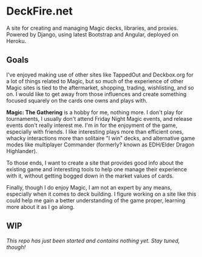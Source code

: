 # DeckFire.net
A site for creating and managing Magic decks, libraries, and proxies. Powered by Django, using latest Bootstrap and Angular, deployed on Heroku.

## Goals
I've enjoyed making use of other sites like TappedOut and Deckbox.org for a lot of things related to Magic, but so much of the experience of other Magic sites is tied to the aftermarket, shopping, trading, wishlisting, and so on. I would like to get away from those influences and create something focused squarely on the cards one owns and plays with.

**Magic: The Gathering** is a hobby for me, nothing more. I don't play for tournaments, I usually don't attend Friday Night Magic events, and release events don't really interest me. I'm in for the enjoyment of the game, especially with friends. I like interesting plays more than efficient ones, whacky interactions more than solitaire "I win" decks, and alternative game modes like multiplayer Commander (formerly? known as EDH/Elder Dragon Highlander).

To those ends, I want to create a site that provides good info about the existing game and interesting tools to help one manage their experience with it, without getting bogged down in the market values of cards.

Finally, though I do enjoy Magic, I am not an expert by any means, especially when it comes to deck building. I figure working on a site like this could help me gain a better understanding of the game proper, learning more about it as I go along.

## WIP
*This repo has just been started and contains nothing yet. Stay tuned, though!*
